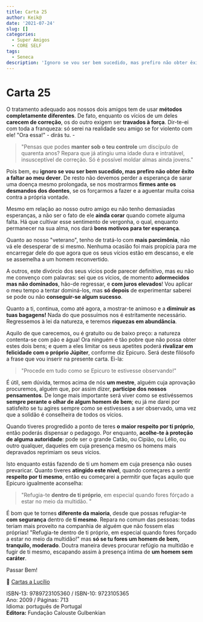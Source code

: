 ```yaml
---
title: Carta 25
author: Keik@
date: '2021-07-24'
slug: []
categories:
  - Super Amigos
  - CORE SELF
tags:
  - Seneca
description: 'Ignoro se vou ser bem sucedido, mas prefiro não obter êxito a faltar ao meu dever'
---
```


# Carta 25

O tratamento adequado aos nossos dois amigos tem de usar **métodos completamente diferentes**. De fato, enquanto os vícios de um deles **carecem de correção**, os do outro exigem ser **travados à força**. Dir-te-ei com toda a franqueza: só serei na realidade seu amigo se for violento com ele! "Ora essa!" - dirás tu. - 

> "Pensas que podes **manter sob o teu controle** um discípulo de quarenta anos? Repara que já atingiu uma idade dura e intratável, insusceptível de correção. Só é possível moldar almas ainda jovens." 

Pois bem, eu **ignoro se vou ser bem sucedido, mas prefiro não obter êxito a faltar ao meu dever**. De resto não devemos perder a esperança de sarar uma doença mesmo prolongada, se nos mostrarmos **firmes ante os desmandos dos doentes**, se os forçarmos a fazer e a aguentar muita coisa contra a própria vontade. 

Mesmo em relação ao nosso outro amigo eu não tenho demasiadas esperanças, a não ser o fato de ele **ainda corar** quando comete alguma falta. Há que cultivar esse sentimento de vergonha, o qual, enquanto permanecer na sua alma, nos dará **bons motivos para ter esperança**. 

Quanto ao nosso "veterano", tenho de tratá-lo com **mais parcimônia**, não vá ele desesperar de si mesmo. Nenhuma ocasião foi mais propícia para me encarregar dele do que agora que os seus vícios estão em descanso, e ele se assemelha a um homem reconvertido. 

A outros, este divórcio dos seus vícios pode parecer definitivo, mas eu não me convenço com palavras: sei que os vícios, de momento **adormecidos mas não dominados**, hão-de regressar, e **com juros elevados**! Vou aplicar o meu tempo a tentar dominá-los, mas **só depois** de experimentar saberei se pode ou não **conseguir-se algum sucesso**.

Quanto a ti, continua, como até agora, a mostrar-te animoso e a **diminuir as tuas bagagens!** Nada do que possuímos nos é estritamente necessário. Regressemos à lei da natureza, e teremos **riquezas em abundância**. 

Aquilo de que carecemos, ou é gratuito ou de baixo preço: a natureza contenta-se com pão e água! Ora ninguém é tão pobre que não possa obter estes dois bens; e quem a eles limitar os seus apetites poderá **rivalizar em felicidade com o próprio Júpiter**, conforme diz Epicuro. Será deste filósofo a frase que vou inserir na presente carta. Ei-la:

> "Procede em tudo como se Epicuro te estivesse observando!" 

É útil, sem dúvida, termos acima de nós **um mestre**, alguém cuja aprovação procuremos, alguém que, por assim dizer, **participe dos nossos pensamentos**. De longe mais importante será viver como se estivéssemos **sempre perante o olhar de algum homem de bem**; eu já me darei por satisfeito se tu agires sempre como se estivesses a ser observado, uma vez que a solidão é conselheira de todos os vícios. 

Quando tiveres progredido a ponto de teres **o maior respeito por ti próprio**, então poderás dispensar o pedagogo. Por enquanto, **acolhe-te à proteção de alguma autoridade**: pode ser o grande Catão, ou Cipião, ou Lélio, ou outro qualquer, daqueles em cuja presença mesmo os homens mais depravados reprimiam os seus vícios. 

Isto enquanto estás fazendo de ti um homem em cuja presença não ouses prevaricar. Quanto tiveres **atingido este nível**, quando começares a sentir **respeito por ti mesmo**, então eu começarei a permitir que faças aquilo que Epicuro igualmente aconselha: 

> "Refugia-te **dentro de ti próprio**, em especial quando fores fórçado a estar no meio da multidão. "

É bom que te tornes **diferente da maioria**, desde que possas refugiar-te **com segurança** dentro de **ti mesmo**. Repara no comum das pessoas: todas teriam mais proveito na companhia de alguém que não fossem elas próprias! "Refugia-te dentro de ti próprio, em especial quando fores forçado a estar no meio da multidão!" mas **só se tu fores um homem de bem, tranquilo, moderado**. Doutra maneira deves procurar refúgio na multidão e fugir de ti mesmo, escapando assim à presença íntima de **um homem sem caráter**.

Passar Bem!

:book: [Cartas a Lucílio](https://www.skoob.com.br/cartas-a-lucilio-37684ed41245.html)

ISBN-13: 9789723105360 / ISBN-10: 9723105365  
Ano: 2009 / Páginas: 713  
Idioma: português de Portugal   
**Editora:** Fundação Calouste Gulbenkian